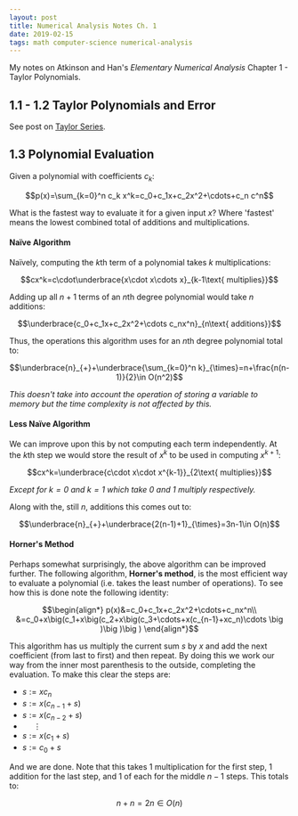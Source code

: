 ```yaml
---
layout: post
title: Numerical Analysis Notes Ch. 1
date: 2019-02-15
tags: math computer-science numerical-analysis
---
```

My notes on Atkinson and Han's *Elementary Numerical Analysis* Chapter 1 - Taylor Polynomials.

## 1.1 - 1.2 Taylor Polynomials and Error
See post on [Taylor Series](/taylor-series).

## 1.3 Polynomial Evaluation
Given a polynomial with coefficients $c_k$:

$$p(x)=\sum_{k=0}^n c_k x^k=c_0+c_1x+c_2x^2+\cdots+c_n c^n$$

What is the fastest way to evaluate it for a given input $x$? Where 'fastest' means the lowest combined total of additions and multiplications.

<!--more-->

#### Naïve Algorithm
Naïvely, computing the $k$th term of a polynomial takes $k$ multiplications:

$$cx^k=c\cdot\underbrace{x\cdot x\cdots x}_{k-1\text{ multiplies}}$$

Adding up all $n+1$ terms of an $n$th degree polynomial would take $n$ additions:

$$\underbrace{c_0+c_1x+c_2x^2+\cdots c_nx^n}_{n\text{ additions}}$$

Thus, the operations this algorithm uses for an $n$th degree polynomial total to:

$$\underbrace{n}_{+}+\underbrace{\sum_{k=0}^n k}_{\times}=n+\frac{n(n-1)}{2}\in O(n^2)$$

*This doesn't take into account the operation of storing a variable to memory but the time complexity is not affected by this.*

#### Less Naïve Algorithm
We can improve upon this by not computing each term independently. At the $k$th step we would store the result of $x^k$ to be used in computing $x^{k+1}$:

$$cx^k=\underbrace{c\cdot x\cdot x^{k-1}}_{2\text{ multiplies}}$$

*Except for $k=0$ and $k=1$ which take $0$ and $1$ multiply respectively.*

Along with the, still $n$, additions this comes out to:

$$\underbrace{n}_{+}+\underbrace{2(n-1)+1}_{\times}=3n-1\in O(n)$$

#### Horner's Method
Perhaps somewhat surprisingly, the above algorithm can be improved further. The following algorithm, **Horner's method**, is the most efficient way to evaluate a polynomial (i.e. takes the least number of operations). To see how this is done note the following identity:

$$\begin{align*}
  p(x)&=c_0+c_1x+c_2x^2+\cdots+c_nx^n\\
  &=c_0+x\big(c_1+x\big(c_2+x\big(c_3+\cdots+x(c_{n-1}+xc_n)\cdots \big )\big )\big )
\end{align*}$$

This algorithm has us multiply the current sum $s$ by $x$ and add the next coefficient (from last to first) and then repeat. By doing this we work our way from the inner most parenthesis to the outside, completing the evaluation. To make this clear the steps are:

- $s:=xc_n$
- $s:=x(c_{n-1}+s)$
- $s:=x(c_{n-2}+s)$
- $\ \ \ \ \ \vdots$
- $s:=x(c_1+s)$
- $s:=c_0+s$

And we are done. Note that this takes 1 multiplication for the first step, 1 addition for the last step, and 1 of each for the middle $n-1$ steps. This totals to:

$$n+n=2n\in O(n)$$
